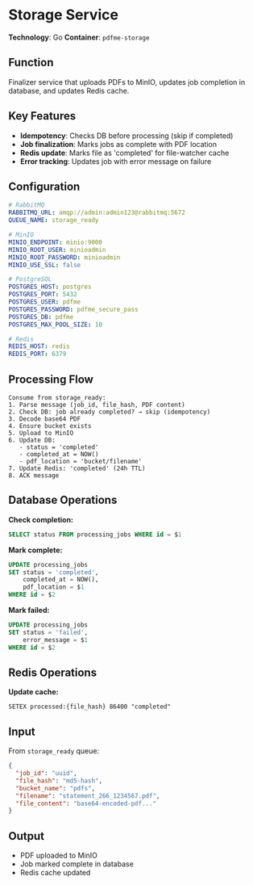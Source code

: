 # Storage Service

**Technology**: Go
**Container**: `pdfme-storage`

## Function

Finalizer service that uploads PDFs to MinIO, updates job completion in database, and updates Redis cache.

## Key Features

- **Idempotency**: Checks DB before processing (skip if completed)
- **Job finalization**: Marks jobs as complete with PDF location
- **Redis update**: Marks file as 'completed' for file-watcher cache
- **Error tracking**: Updates job with error message on failure

## Configuration

```yaml
# RabbitMQ
RABBITMQ_URL: amqp://admin:admin123@rabbitmq:5672
QUEUE_NAME: storage_ready

# MinIO
MINIO_ENDPOINT: minio:9000
MINIO_ROOT_USER: minioadmin
MINIO_ROOT_PASSWORD: minioadmin
MINIO_USE_SSL: false

# PostgreSQL
POSTGRES_HOST: postgres
POSTGRES_PORT: 5432
POSTGRES_USER: pdfme
POSTGRES_PASSWORD: pdfme_secure_pass
POSTGRES_DB: pdfme
POSTGRES_MAX_POOL_SIZE: 10

# Redis
REDIS_HOST: redis
REDIS_PORT: 6379
```

## Processing Flow

```
Consume from storage_ready:
1. Parse message (job_id, file_hash, PDF content)
2. Check DB: job already completed? → skip (idempotency)
3. Decode base64 PDF
4. Ensure bucket exists
5. Upload to MinIO
6. Update DB:
   - status = 'completed'
   - completed_at = NOW()
   - pdf_location = 'bucket/filename'
7. Update Redis: 'completed' (24h TTL)
8. ACK message
```

## Database Operations

**Check completion:**
```sql
SELECT status FROM processing_jobs WHERE id = $1
```

**Mark complete:**
```sql
UPDATE processing_jobs
SET status = 'completed',
    completed_at = NOW(),
    pdf_location = $1
WHERE id = $2
```

**Mark failed:**
```sql
UPDATE processing_jobs
SET status = 'failed',
    error_message = $1
WHERE id = $2
```

## Redis Operations

**Update cache:**
```
SETEX processed:{file_hash} 86400 "completed"
```

## Input

From `storage_ready` queue:
```json
{
  "job_id": "uuid",
  "file_hash": "md5-hash",
  "bucket_name": "pdfs",
  "filename": "statement_266_1234567.pdf",
  "file_content": "base64-encoded-pdf..."
}
```

## Output

- PDF uploaded to MinIO
- Job marked complete in database
- Redis cache updated
